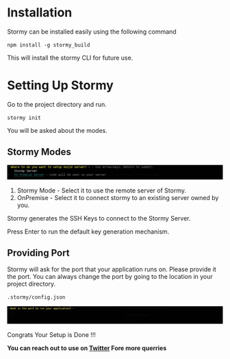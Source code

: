 # Installation
Stormy can be installed easily using the following command

```
npm install -g stormy_build
```

This will install the stormy CLI for future use.

# Setting Up Stormy

Go to the project directory and run.

```
stormy init
```
You will be asked about the modes.

## Stormy Modes

![Stormy Modes](../images/server_mode.jpg)

1. Stormy Mode - Select it to use the remote server of Stormy.
2. OnPremise - Select it to connect stormy to an existing server owned by you.

Stormy generates the SSH Keys to connect to the Stormy Server. 

Press Enter to run the default key generation mechanism.

## Providing Port

Stormy will ask for the port that your application runs on. Please provide it the port. You can always change the port by going to the location in your project directory.

```
.stormy/config.json
```
![Port](../images/port.jpg)

Congrats Your Setup is Done !!!

**You can reach out to use on [Twitter](https://twitter.com/AppStormy) Fore more querries**




